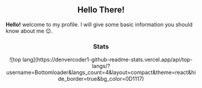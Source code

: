 <div align="center">
  <h2>Hello There!</h2>
</div>

<strong>Hello!</strong> welcome to my profile. I will give some basic information you should know about me 😉.

<div align="center">
  <h3>Stats</h3>
![top lang](https://denvercoder1-github-readme-stats.vercel.app/api/top-langs/?username=Bottomloader&langs_count=4&layout=compact&theme=react&hide_border=true&bg_color=0D1117)
</div>
